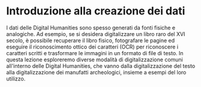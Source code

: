 # Introduzione alla creazione dei dati

I dati delle Digital Humanities sono spesso generati da fonti fisiche e analogiche. Ad esempio, se si desidera digitalizzare un libro raro del XVI secolo, è possibile recuperare il libro fisico, fotografare le pagine ed eseguire il riconoscimento ottico dei caratteri (OCR) per riconoscere i caratteri scritti e trasformare le immagini in un formato di file di testo. In questa lezione esploreremo diverse modalità di digitalizzazione comuni all'interno delle Digital Humanities, che vanno dalla digitalizzazione del testo alla digitalizzazione dei manufatti archeologici, insieme a esempi del loro utilizzo.
